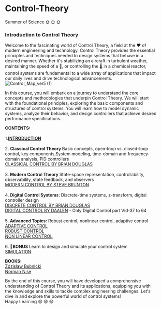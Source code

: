 # Control-Theory
Summer of Science :sun_with_face: :sun_with_face: :sun_with_face:
### Introduction to Control Theory

Welcome to the fascinating world of Control Theory, a field at the :heart: of modern engineering and technology. Control Theory provides the essential principles and techniques needed to design systems that behave in a desired manner. Whether it's stabilizing an aircraft in turbulent weather, maintaining the speed of a :car:, or controlling the :thermometer: in a chemical reactor, control systems are fundamental to a wide array of applications that impact our daily lives and drive technological advancements.
![Control_Map_ver5 (1)](https://github.com/Khushiwandile/Control-Theory/assets/126663361/fa6e1e06-3249-4d21-8a91-f24138be3535)



In this course, you will embark on a journey to understand the core concepts and methodologies that underpin Control Theory. We will start with the foundational principles, exploring the basic components and structures of control systems. You will learn how to model dynamic systems, analyze their behavior, and design controllers that achieve desired performance specifications.


**CONTENTS:** <br> <br>
1.**[INTRODUCTION](https://www.youtube.com/watch?v=lBC1nEq0_nk)** <br><br>
2. **Classical Control Theory** Basic concepts, open-loop vs. closed-loop control, key components,System modeling, time-domain and frequency-domain analysis, PID controllers <br>
[CLASSICAL CONTROL BY BRIAN DOUGLAS](https://www.youtube.com/watch?v=oBc_BHxw78s&list=PLUMWjy5jgHK1NC52DXXrriwihVrYZKqjk&ab_channel=BrianDouglas) <br><br>
3. **Modern Control Theory** State-space representation, controllability, observability, state feedback, and observers <br>
[MODERN CONTROL BY STEVE BRUNTON](https://www.youtube.com/playlist?list=PLMrJAkhIeNNR20Mz-VpzgfQs5zrYi085m) <br><br>
4. **Digital Control Systems:** Discrete-time systems, z-transform, digital controller design <br>
[DISCRETE CONTROL BY BRIAN DOUGLAS](https://www.youtube.com/watch?v=14cMhrp5wlk&list=PLUMWjy5jgHK0MLv6Ksf-NHi7Ur8NRNU4Z&ab_channel=BrianDouglas) <br>
[DIGITAL CONTROL BY DAALEN](https://www.youtube.com/playlist?list=PLCkNIs2gL3BGNABrGrXOuyZCRLJqVB8vB) - Only Digital Control part Vid-37 to 64 <br><br>
5. **Advanced Topics:** Robust control, nonlinear control, adaptive control <br>
[ADAPTIVE CONTROL](https://www.youtube.com/watch?v=wJsWF9q3ARQ&ab_channel=TanselYucelen) <br>
[ROBUST CONTROL](https://www.youtube.com/playlist?list=PLn8PRpmsu08qFLMfgTEzR8DxOPE7fBiin) <br>
[NON LINEAR CONTROL](https://www.youtube.com/playlist?list=PLhdVEDm7SZ-MqSUpBw78Cb2BmI142R2VA) <br><br>
6. :triangular_flag_on_post:**BONUS** Learn to design and simulate your control system <br>
[SIMULATION](https://www.youtube.com/watch?v=WkKZ5311YYI&ab_channel=MATLAB) <br>

**BOOKS:** <br>
[Zdzislaw Bubnicki](https://theswissbay.ch/pdf/Gentoomen%20Library/Misc/Modern%20Control%20Theory.pdf) <br>
[Norman Nise](https://gnindia.dronacharya.info/EEE/5thSem/Downloads/ControlSystem/Books/CONTROL-SYSTEM-REFERENCE-BOOK-2.pdf)

By the end of this course, you will have developed a comprehensive understanding of Control Theory and its applications, equipping you with the knowledge and skills to tackle complex engineering challenges. Let's dive in and explore the powerful world of control systems! <br>
Happy Learning :smile: :smile: :smile:
